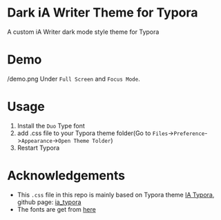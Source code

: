 # Dark iA Writer Theme for Typora
A custom iA Writer dark mode style theme for Typora

# Demo

/demo.png
Under `Full Screen` and `Focus Mode`.

# Usage
1. Install the `Duo` Type font
2. add .css file to your Typora theme folder(Go to `Files`->`Preference`->`Appearance`->`Open Theme Tolder`)
3. Restart Typora

# Acknowledgements
- This `.css` file in this repo is mainly based on Typora theme [IA Typora](https://theme.typora.io/theme/IA-Typora/), github page: [ia_typora](https://github.com/sonnie-sonnig/ia_typora/)
- The fonts are get from [here](https://github.com/iaolo/iA-Fonts)

